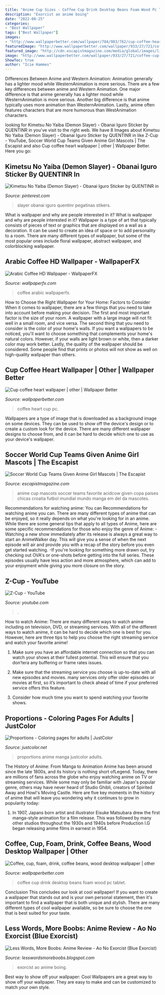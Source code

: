 ```yaml
---
title: "Anime Cup Sizes - Coffee Cup Drink Desktop Beans Foam Wood Pc Tablet"
description: "Exorcist ao anime boing"
date: "2022-08-25"
categories:
- "Best Wallpaper"
tags: ["Best Wallpaper"]
images:
- "http://www.wallpaperbetter.com/wallpaper/784/983/762/cup-coffee-heart-1080P-wallpaper.jpg"
featuredImage: "http://www.wallpaperbetter.com/wallpaper/933/27/721/coffee-cup-foam-drink-coffee-beans-wood-desktop-2K-wallpaper.jpg"
featured_image: "http://cdn.escapistmagazine.com/media/global/images/library/deriv/760/760524.jpg"
image: "http://www.wallpaperbetter.com/wallpaper/933/27/721/coffee-cup-foam-drink-coffee-beans-wood-desktop-2K-wallpaper.jpg"
ShowToc: true
author: "Icie Hammes"
---
```



Differences Between Anime and Western Animation: Animation generally has a lighter mood while WesternAnimation is more serious.
There are a few key differences between anime and Western Animation. One major difference is that anime generally has a lighter mood while WesternAnimation is more serious. Another big difference is that anime typically uses more animation than WesternAnimation. Lastly, anime often features characters that are more humorous than WestAnimation characters.

	

		
looking for Kimetsu No Yaiba (Demon Slayer) - Obanai Iguro Sticker by QUENTINR in you've visit to the right web. We have 8 Images about Kimetsu No Yaiba (Demon Slayer) - Obanai Iguro Sticker by QUENTINR in like Z-Cup - YouTube, Soccer World Cup Teams Given Anime Girl Mascots | The Escapist and also Cup coffee heart wallpaper | other | Wallpaper Better. Here you go:
		
    
## Kimetsu No Yaiba (Demon Slayer) - Obanai Iguro Sticker By QUENTINR In

<img loading=lazy src="https://i.pinimg.com/736x/10/2c/5e/102c5e05bfaa6976e5e75f0933814413.jpg" onerror="this.onerror=null;this.src='https://tse2.mm.bing.net/th?id=OIP.jI27jef5_D9-35u_GgZ84gHaHa&amp;pid=15.1';" alt="Kimetsu No Yaiba (Demon Slayer) - Obanai Iguro Sticker by QUENTINR in">

_Source: pinterest.com_

>slayer obanai iguro quentinr pegatinas stikers. 

	

What is wallpaper and why are people interested in it?
What is wallpaper and why are people interested in it?
Wallpaper is a type of art that typically consists of pieces of text or graphics that are displayed on a wall as a decoration. It can be used to create an idea of space or to add personality to a room. There are many different types of wallpaper, but some of the most popular ones include floral wallpaper, abstract wallpaper, and colorblocking wallpaper.

    
## Arabic Coffee HD Wallpaper - WallpaperFX

<img loading=lazy src="https://wallpaperfx.com/uploads/wallpapers/2013/11/03/13831/preview_arabic-coffee.jpeg" onerror="this.onerror=null;this.src='https://tse3.mm.bing.net/th?id=OIP.s9drA0pq1wleBkPViT73DAHaEK&amp;pid=15.1';" alt="Arabic Coffee HD Wallpaper - WallpaperFX">

_Source: wallpaperfx.com_

>coffee arabic wallpaperfx. 

	

How to Choose the Right Wallpaper for Your Home: Factors to Consider
When it comes to wallpaper, there are a few things that you need to take into account before making your decision. The first and most important factor is the size of your room. A wallpaper with a large image will not fit well in a small room, and vice versa. 
The second thing that you need to consider is the color of your home's walls. If you want a wallpapers to be noticed, you'll want to choose something that complements your home's natural colors. However, if your walls are light brown or white, then a darker color may work better. 
Lastly, the quality of the wallpaper should be considered. Some people find that prints or photos will not show as well on high-quality wallpaper than others.

    
## Cup Coffee Heart Wallpaper | Other | Wallpaper Better

<img loading=lazy src="http://www.wallpaperbetter.com/wallpaper/784/983/762/cup-coffee-heart-1080P-wallpaper.jpg" onerror="this.onerror=null;this.src='https://tse3.mm.bing.net/th?id=OIP.w-T1vnsU_cbCLLi9LLxzQgHaE8&amp;pid=15.1';" alt="Cup coffee heart wallpaper | other | Wallpaper Better">

_Source: wallpaperbetter.com_

>coffee heart cup pc. 

	

Wallpapers are a type of image that is downloaded as a background image on some devices. They can be used to show off the device's design or to create a custom look for the device. There are many different wallpaper designs to choose from, and it can be hard to decide which one to use as your device's wallpaper.

    
## Soccer World Cup Teams Given Anime Girl Mascots | The Escapist

<img loading=lazy src="http://cdn.escapistmagazine.com/media/global/images/library/deriv/760/760524.jpg" onerror="this.onerror=null;this.src='https://tse3.mm.bing.net/th?id=OIP.53s347TZAFqKmH9P_FdgAgHaI9&amp;pid=15.1';" alt="Soccer World Cup Teams Given Anime Girl Mascots | The Escapist">

_Source: escapistmagazine.com_

>anime cup mascots soccer teams favorite acidcow given copa paises chicas croatia futbol mundial mundo manga em del da mascotes. 

	

Recommendations for watching anime: You can
Recommendations for watching anime you can. There are many different types of anime that can be enjoyed, so it really depends on what you're looking for in an anime. While there are some general tips that apply to all types of Anime, here are some specific recommendations for those who enjoy the genre of Anime: 
-Watching a new show immediately after its release is always a great way to start an AnimeWalker day. This will give you a sense of when the next episode will air and provide you with a recap of the story before you even get started watching. 
-If you're looking for something more drawn out, try checking out OVA's or one-shots before getting into the full series. These episodes usually have less action and more atmosphere, which can add to your enjoyment while giving you more closure on the story.

    
## Z-Cup - YouTube

<img loading=lazy src="https://i.ytimg.com/vi/8nZ5kqTBpps/maxresdefault.jpg" onerror="this.onerror=null;this.src='https://tse1.mm.bing.net/th?id=OIP.CexEOvxD0nH9Cur8AZdpBAHaEK&amp;pid=15.1';" alt="Z-Cup - YouTube">

_Source: youtube.com_

>. 

	

How to watch Anime: There are many different ways to watch anime including on television, DVD, or streaming services.
With all of the different ways to watch anime, it can be hard to decide which one is best for you. However, here are three tips to help you choose the right streaming service and watch your favorite anime!
1. Make sure you have an affordable internet connection so that you can watch your shows at their fullest potential. This will ensure that you don’tera any buffering or frame rates issues.

2. Make sure that the streaming service you choose is up-to-date with all new episodes and movies. many services only offer older episodes or movies at first, so it’s important to check ahead of time if your preferred service offers this feature.

3. Consider how much time you want to spend watching your favorite shows.

    
## Proportions - Coloring Pages For Adults | JustColor

<img loading=lazy src="https://www.justcolor.net/wp-content/uploads/2017/05/prop.png" onerror="this.onerror=null;this.src='https://tse2.mm.bing.net/th?id=OIP.jlNRqrtFohuAQ-ZeeNT90QHaHX&amp;pid=15.1';" alt="Proportions - Coloring pages for adults | JustColor">

_Source: justcolor.net_

>proportions anime manga justcolor adults. 

	

The History of Anime: From Manga to Animation
Anime has been around since the late 1800s, and its history is nothing short ofLegend. Today, there are millions of fans across the globe who enjoy watching anime on TV or streaming services. While some may only be familiar with Japan's popular genre, others may have never heard of Studio Ghibli, creators of Spirited Away and Howl's Moving Castle. Here are five key moments in the history of anime that will leave you wondering why it continues to grow in popularity today:
1) In 1907, Japans born artist and illustrator Eisuke Matsubara drew the first manga-style animation for a film release. This was followed by many other studios throughout the 1930s and 1940s before Production I.G began releasing anime films in earnest in 1954.

    
## Coffee, Cup, Foam, Drink, Coffee Beans, Wood Desktop Wallpaper | Other

<img loading=lazy src="http://www.wallpaperbetter.com/wallpaper/933/27/721/coffee-cup-foam-drink-coffee-beans-wood-desktop-2K-wallpaper.jpg" onerror="this.onerror=null;this.src='https://tse2.mm.bing.net/th?id=OIP.6RkGtDaCorWbjYG7-bZM3wHaEo&amp;pid=15.1';" alt="Coffee, cup, foam, drink, coffee beans, wood desktop wallpaper | other">

_Source: wallpaperbetter.com_

>coffee cup drink desktop beans foam wood pc tablet. 

	

Conclusion
This concludes our look at cool wallpaper! If you want to create a wallpaper that stands out and is your own personal statement, then it's important to find a wallpaper that is both unique and stylish. There are many different types of cool wallpaper available, so be sure to choose the one that is best suited for your taste.

    
## Less Words, More Boobs: Anime Review - Ao No Exorcist (Blue Exorcist)

<img loading=lazy src="http://2.bp.blogspot.com/-_1SOi-hyGLk/TywvyApuhqI/AAAAAAAAFUM/BEke3TyPIOw/s1600/5.jpg" onerror="this.onerror=null;this.src='https://tse4.mm.bing.net/th?id=OIP.zgSagkwdsVaOWAnOTVMaEAHaEK&amp;pid=15.1';" alt="Less Words, More Boobs: Anime Review - Ao No Exorcist (Blue Exorcist)">

_Source: lesswordsmoreboobs.blogspot.com_

>exorcist ao anime boing. 

	

Best way to show off your wallpaper:
Cool Wallpapers are a great way to show off your wallpaper. They are easy to make and can be customized to match your own style.

